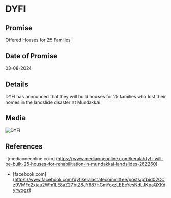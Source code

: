 # DYFI

## Promise

Offered Houses for 25 Families

## Date of Promise

03-08-2024

## Details

DYFI has announced that they will build houses for 25 families who lost their homes in the landslide disaster at Mundakkai.

## Media

![DYFI](https://web.archive.org/web/20240809080205if_/https://scontent.fcok4-1.fna.fbcdn.net/v/t39.30808-6/453746486_18120486505374500_4907312675752679755_n.jpg?stp=dst-jpg&_nc_cat=111&ccb=1-7&_nc_sid=127cfc&_nc_ohc=0ILWtOWJdQMQ7kNvgF4MaP7&_nc_ht=scontent.fcok4-1.fna&cb_e2o_trans=q&oh=00_AYBxdNOU4D4BMZw6NmifpSsgT5jgx0kZCOyAiPM8eSMbYA&oe=66BBAC2B)

## References

-[mediaoneonline.com] (https://www.mediaoneonline.com/kerala/dyfi-will-be-built-25-houses-for-rehabilitation-in-mundakkai-landslides-262260)

- [facebook.com] (https://www.facebook.com/dyfikeralastatecommittee/posts/pfbid02CCz9VMFo2xtau2Wm1LE8aZ27btZ8JY687hGmYoxzLEEcYesNdLJKpaQXKdyrwogzl)
